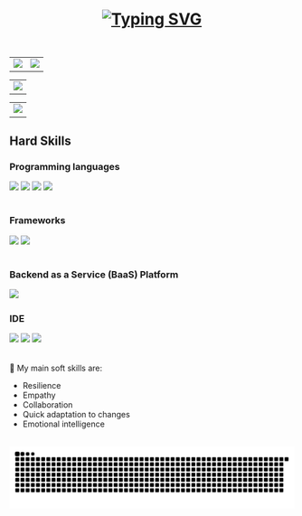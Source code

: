 <h1 text align="center"><a href="https://git.io/typing-svg"><img src="https://readme-typing-svg.herokuapp.com?font=Fira+Codes&size=35&pause=1000&color=C71585&labe&center=true&width=785&height=70&lines=Hello+I'm+Ana+Claudia;I'm+Mobile+Developer;I+program+in+kotlin,+Dart+and+java;" alt="Typing SVG" /></a>
</h1>

<br/>


<table>
  <tr>
    <!--td valign="top"> <img src="https://github-readme-streak-stats.herokuapp.com/?user=annecgs&theme=dracula"&count_private=true"/></td-->
    <td valign="top"> <img src = "https://github-readme-stats.vercel.app/api?username=annecgs&theme=dracula&count_private=true"/></td>
     <td valign="top"><img src = "https://github-readme-streak-stats.herokuapp.com/?user=annecgs&theme=dracula"/></td>
  </tr>
</table>

<table>
  <tr>
    <td valign="top"><img src = "https://github-readme-activity-graph.vercel.app/graph?username=Ashutosh00710&theme=rogue"/></td>
  </tr>
</table>

<table>
  <tr>
    <td valign="top"> <img src = "https://github-readme-stats.vercel.app/api/top-langs/?username=annecgs&theme=dracula&hide=html&count_private=true&show_icons=true"/></td>
  </tr>
</table>

## Hard Skills
### Programming languages
<div float="left">
  <img src = "https://img.shields.io/badge/kotlin-%237F52FF.svg?style=for-the-badge&logo=kotlin&logoColor=white"/>
  <img src= "https://img.shields.io/badge/dart-%230175C2.svg?style=for-the-badge&logo=dart&logoColor=white">
  <img src ="https://img.shields.io/badge/java-%23ED8B00.svg?style=for-the-badge&logo=openjdk&logoColor=white"/>
  <img src = "https://img.shields.io/badge/c++-%2300599C.svg?style=for-the-badge&logo=c%2B%2B&logoColor=white"/>
</div>
<br/>

### Frameworks
<div float="left">
  <img src="https://img.shields.io/badge/Flutter-02569B?style=for-the-badge&logo=flutter&logoColor=white"/> 
  <img src="https://img.shields.io/badge/React_Native-20232A?style=for-the-badge&logo=react&logoColor=61DAFB"/>
</div>
<br/>

### Backend as a Service (BaaS) Platform
<img src = "https://img.shields.io/badge/firebase-%23039BE5.svg?style=for-the-badge&logo=firebase"/><br/>

### IDE
<div float="left">
   <img src="https://img.shields.io/badge/Android_Studio-3DDC84?style=for-the-badge&logo=android-studio&logoColor=white"/>
  <img src="https://img.shields.io/badge/IntelliJ_IDEA-000000.svg?style=for-the-badge&logo=intellij-idea&logoColor=white"/>
  <img src="https://img.shields.io/badge/VSCode-0078D4?style=for-the-badge&logo=visual%20studio%20code&logoColor=white"/>
</div>
<br/><br/>
🎯 My main soft skills are:

- Resilience
- Empathy
- Collaboration
- Quick adaptation to changes
- Emotional intelligence
<br/><br/>

![Snake animation](https://raw.githubusercontent.com/annecgs/annecgs/output/github-contribution-grid-snake-dark.svg)
